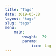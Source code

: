 ```yaml
---
title: "Tags"
date: 2019-05-28
layout: "tags"
slug: "tags"
menu:
    main:
        weight: -70
        params:
            icon: tag
---
```

